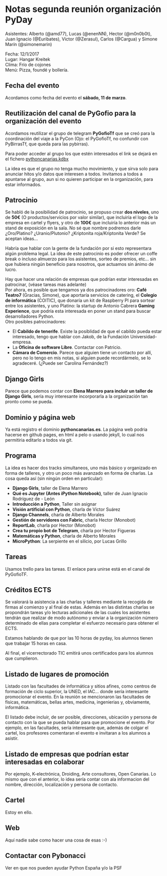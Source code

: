 # Notas segunda reunión organización PyDay

Asistentes: Alberto (@amd77), Lucas (@enenNN), Hector (@m0n0b0t),  Juan Ignacio (@Euribates), Victor (@Zerasul), Carlos (@Cargua) y Simone Marín (@simonemarin)

Fecha: 12/1/2017  
Lugar: Hangar Kreitek  
Clima: Frío de cojones  
Menú: Pizza, foundé y bollería.  

## Fecha del evento

Acordamos como fecha del evento el **sábado, 11 de marzo**.

## Reutilización del canal de PyGofio para la organización del evento

Acordamos reutilizar el grupo de telegram **PyGofioTf** que se creó para la coordinación del viaje a la PyCon (Ojo: el PyGofioTf, no confundir con PyBirrasTf, que queda para las pybirras).

Para poder acceder al grupo los que estén interesados el link se dejará en el fichero [pythoncanarias.kdbx](https://github.com/pythoncanarias/docs/blob/master/pythoncanarias.kdbx)

La idea es que el grupo no tenga mucho movimiento, y que sirva solo para anunciar hitos y/o datos que interesen a todos. Invitamos a todos a apuntarse al grupo, aun si no quieren participar en la organización, para estar informados.

## Patrocinio

Se habló de la posibilidad de patrocinio, se propuso crear **dos niveles**, uno de **50€** (O productos/servicios por valor similar), que incluiría el logo de la empresa en cartel y flyers, y otro de **100€** que incluiría lo anterior más un stand de exposición en la sala. No sé que nombre podremos darle ¿Oro/Platino? ¿Uranio/Plutonio? ¿Kriptonita roja/Kriptonita Verde? Se aceptan ideas...

Habría que hablar con la gente de la fundación por si esto representara algún problema legal. La idea de este patrocinio es poder ofrecer un coffe break o incluso almuerzo para los asistentes, sorteo de premios, etc... sin que hubiera ningún beneficio para nosotros, que actuamos sin ánimo de lucro.

Hay que hacer una relación de empresas que podrían estar interesadas en patrocinar, (véase tareas mas adelante)  
Por ahora, es posible que tengamos ya dos patrocinadores oro: **Café Teatro7** (Gracias, Simone), que aportaría servicios de catering, el **Colegio de informática** (COITIC), que donaría un kit de Raspberry PI para sortear entre los asistentes, y uno Platino: la startup de Antonio Cabrera **Gaming Experience**, que podría esta interesada en poner un stand para buscar desarrolladores Python.  
Otro posibles patrocinadores: 
    
- El **Cabildo de tenerife**. Existe la posiblidad de que el cabildo pueda estar interesado, tengo que hablar con Jakob, de la Fundación Universidad-empresa.
- La **Oficina de software Libre**. Contactar con Patricio.
- **Cámara de Comercio**. Parece que alguien tiene un contacto por allí, pero no lo tengo en mis notas, si alguien puede recordármelo, se lo agradeceré. (¿Puede ser Carolina Fernández?)

## Django Girls

Parece que podemos contar con **Elena Marrero para incluir un taller de Django Girls**, sería muy interesante incorporarla a la organización tan pronto como se pueda.

## Dominio y página web

Ya está registro el dominio **pythoncanarias.es**. La página web podria hacerse en github pages, en html a pelo o usando jekyll, lo cual nos permitiria editarlo a todos via git.

## Programa

La idea es hacer dos tracks simultaneos, uno más básico y organizado en forma de talleres, y otro un poco más avanzado en forma de charlas. La cosa queda así (sin ningún orden en particular):
    
- **Django Girls**, taller de Elena Marrero
- **Qué es Jupyter (Antes iPython Notebook)**, taller de Juan Ignacio Rodríguez de - León
- **Introducción a Python**, Taller sin asignar
- **Visión artificial con Python**, charla de Victor Suárez
- **Django Channels**, charla de Alberto Morales
- **Gestión de servidores con Fabric**, charla Hector (Monobot)
- **ReportLab**, charla por Hector (Monobot)
- **Crea tu propio bot de Telegram**, charla por Hector Figueras
- **Matemáticas y Python**, charla de Alberto Morales
- **MicroPython**: La serpiente en el silicio, por Lucas Grillo

## Tareas

Usamos trello para las tareas. El enlace para unirse está en el canal de PyGofioTF.

## Créditos ECTS

Se valorará la asistencia a las charlas y talleres mediante la recogida de firmas al comienzo y al final de estas. Además en las distintas charlas se propondrán tareas y/o lecturas adicionales de las cuales los asistentes tendrán que realizar de modo autónomo y enviar a la organización número determinado de ellas para completar el esfuerzo necesario para obtener el ECTS.

Estamos hablando de que por las 10 horas de pyday, los alumnos tienen que trabajar 15 horas en casa.

Al final, el vicerrectorado TIC emitirá unos certificados para los alumnos que cumplieron.

## Listado de lugares de promoción

Listado con las facultades de informática y sitios afines, como centros de formación de ciclo superior, la UNED, el IAC... donde sería interesante promocionar el evento. En la reunión se mencionaron las facultades de físicas, matemáticas, bellas artes, medicina, ingenierias y, obviamente, informática. 

El listado debe incluir, de ser posible, direcciones, ubicación y persona de contacto con la que se pueda hablar para que promocione el evento. Por ejemplo, en las facultades, sería interesante que, además de colgar el cartel, los profesores comentaran  el evento e invitaran a los alumnos a asistir.

## Listado de empresas que podrían estar interesadas en colaborar

Por ejemplo, K-electrónica, Droiding, Arte consultores, Open Canarias. Lo mismo que con el anterior, lo idea sería contar con ala informacion del nombre, dirección, localización y persona de contacto.

## Cartel

Estoy en ello.

## Web

Aquí nadie sabe como hacer una cosa de esas :-)

## Contactar con Pybonacci

Ver en que nos pueden ayudar Python España y/o la PSF
